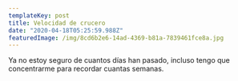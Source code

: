 ```yaml
---
templateKey: post
title: Velocidad de crucero
date: "2020-04-18T05:25:59.988Z"
featuredImage: /img/8cd6b2e6-14ad-4369-b81a-7839461fce8a.jpg
---
```

Ya no estoy seguro de cuantos días han pasado, incluso tengo que concentrarme para recordar cuantas semanas.